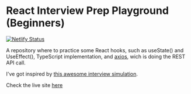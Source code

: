# React Interview Prep Playground (Beginners)

[![Netlify Status](https://api.netlify.com/api/v1/badges/fd1b2b81-36f1-4596-9e2e-b99b2841c84d/deploy-status)](https://app.netlify.com/sites/react-interview-prep-playground/deploys)

A repository where to practice some React hooks, such as useState() and UseEffect(), TypeScript implementation, and [axios](https://www.npmjs.com/package/axios), wich is doing the REST API call.

I've got inspired by [this awesome interview simulation](https://www.youtube.com/watch?v=gnkrDse9QKc&t=161s).

Check the live site [here](https://react-interview-prep-playground.netlify.app/)
